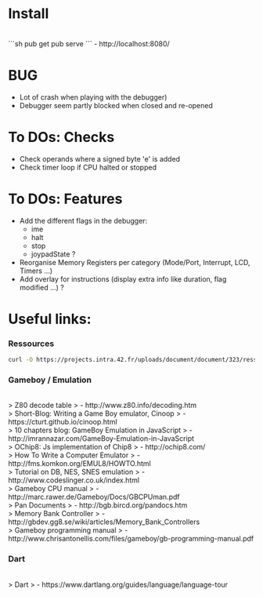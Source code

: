 # Install

<BR>
```sh
pub get
pub serve
```
- http://localhost:8080/

# BUG

- Lot of crash when playing with the debugger)
- Debugger seem partly blocked when closed and re-opened

# To DOs: Checks

- Check operands where a signed byte 'e' is added
- Check timer loop if CPU halted or stopped

# To DOs: Features

- Add the different flags in the debugger:
	- ime
	- halt
	- stop
	- joypadState ?
- Reorganise Memory Registers per category (Mode/Port, Interrupt, LCD, Timers ...)
- Add overlay for instructions (display extra info like duration, flag modified ...) ?


# Useful links:

### Ressources
```sh
curl -O https://projects.intra.42.fr/uploads/document/document/323/ressources.tgz && tar -zxf ressources.tgz && mv ressources/roms .
```

### Gameboy / Emulation

<BR>
> Z80 decode table
> - http://www.z80.info/decoding.htm

<BR>
> Short-Blog: Writing a Game Boy emulator, Cinoop
> - https://cturt.github.io/cinoop.html

<BR>
> 10 chapters blog: GameBoy Emulation in JavaScript
> - http://imrannazar.com/GameBoy-Emulation-in-JavaScript

<BR>
> OChip8: Js implementation of Chip8
> - http://ochip8.com/

<BR>
> How To Write a Computer Emulator
> - http://fms.komkon.org/EMUL8/HOWTO.html

<BR>
> Tutorial on DB, NES, SNES emulation
> - http://www.codeslinger.co.uk/index.html

<BR>
> Gameboy CPU manual
> - http://marc.rawer.de/Gameboy/Docs/GBCPUman.pdf

<BR>
> Pan Documents
> - http://bgb.bircd.org/pandocs.htm

<BR>
> Memory Bank Controller
> - http://gbdev.gg8.se/wiki/articles/Memory_Bank_Controllers

<BR>
> Gameboy programming manual
> - http://www.chrisantonellis.com/files/gameboy/gb-programming-manual.pdf

### Dart

<BR>
> Dart
> - https://www.dartlang.org/guides/language/language-tour
